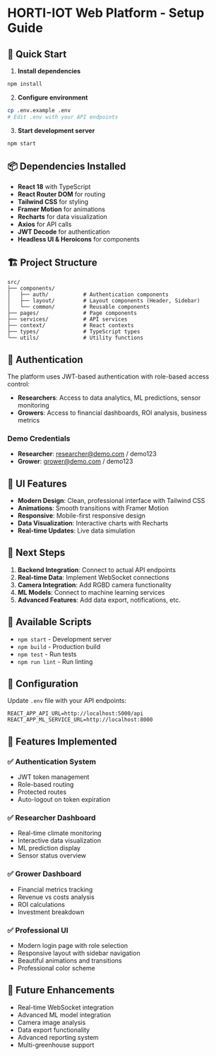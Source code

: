 # HORTI-IOT Web Platform - Setup Guide

## 🚀 Quick Start

1. **Install dependencies**
```bash
npm install
```

2. **Configure environment**
```bash
cp .env.example .env
# Edit .env with your API endpoints
```

3. **Start development server**
```bash
npm start
```

## 📦 Dependencies Installed

- **React 18** with TypeScript
- **React Router DOM** for routing
- **Tailwind CSS** for styling
- **Framer Motion** for animations
- **Recharts** for data visualization
- **Axios** for API calls
- **JWT Decode** for authentication
- **Headless UI & Heroicons** for components

## 🏗️ Project Structure

```
src/
├── components/
│   ├── auth/           # Authentication components
│   ├── layout/         # Layout components (Header, Sidebar)
│   └── common/         # Reusable components
├── pages/              # Page components
├── services/           # API services
├── context/            # React contexts
├── types/              # TypeScript types
└── utils/              # Utility functions
```

## 🔐 Authentication

The platform uses JWT-based authentication with role-based access control:

- **Researchers**: Access to data analytics, ML predictions, sensor monitoring
- **Growers**: Access to financial dashboards, ROI analysis, business metrics

### Demo Credentials

- **Researcher**: researcher@demo.com / demo123
- **Grower**: grower@demo.com / demo123

## 🎨 UI Features

- **Modern Design**: Clean, professional interface with Tailwind CSS
- **Animations**: Smooth transitions with Framer Motion
- **Responsive**: Mobile-first responsive design
- **Data Visualization**: Interactive charts with Recharts
- **Real-time Updates**: Live data simulation

## 🚧 Next Steps

1. **Backend Integration**: Connect to actual API endpoints
2. **Real-time Data**: Implement WebSocket connections
3. **Camera Integration**: Add RGBD camera functionality
4. **ML Models**: Connect to machine learning services
5. **Advanced Features**: Add data export, notifications, etc.

## 📱 Available Scripts

- `npm start` - Development server
- `npm build` - Production build
- `npm test` - Run tests
- `npm run lint` - Run linting

## 🔧 Configuration

Update `.env` file with your API endpoints:

```
REACT_APP_API_URL=http://localhost:5000/api
REACT_APP_ML_SERVICE_URL=http://localhost:8000
```

## 🌟 Features Implemented

### ✅ Authentication System
- JWT token management
- Role-based routing
- Protected routes
- Auto-logout on token expiration

### ✅ Researcher Dashboard
- Real-time climate monitoring
- Interactive data visualization
- ML prediction display
- Sensor status overview

### ✅ Grower Dashboard
- Financial metrics tracking
- Revenue vs costs analysis
- ROI calculations
- Investment breakdown

### ✅ Professional UI
- Modern login page with role selection
- Responsive layout with sidebar navigation
- Beautiful animations and transitions
- Professional color scheme

## 🔮 Future Enhancements

- Real-time WebSocket integration
- Advanced ML model integration
- Camera image analysis
- Data export functionality
- Advanced reporting system
- Multi-greenhouse support